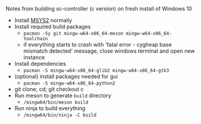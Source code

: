 Notes from building sc-controller (c version) on fresh install of Windows 10

- Install [MSYS2](https://www.msys2.org/) normally
- Install required build packages
    - `pacman -Sy git mingw-w64-x86_64-meson mingw-w64-x86_64-toolchain`
    - if everything starts to crash with 'fatal error - cygheap base mismatch detected'
      message, close windows terminal and open new instance
- Install dependencies
    - `pacman -S mingw-w64-x86_64-glib2 mingw-w64-x86_64-gtk3`
- (optional) install packages needed for gui
    - `pacman -S mingw-w64-x86_64-python2`
- git clone; cd; git checkout c
- Run meson to generate `build` directory
    - `/mingw64/bin/meson build`
- Run ninja to build everything
    - `/mingw64/bin/ninja -C build`

